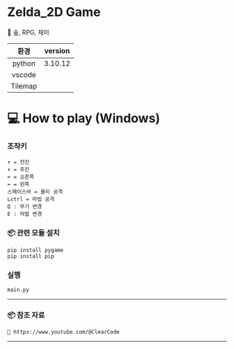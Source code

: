 # Zelda_2D Game
🌲 숲, RPG, 재미

<div align=center>
  
  |환경|version|
  |:--:|:--:|
  |python|3.10.12|
  |vscode||
  |Tilemap||
</div>

# 💻 How to play (Windows)
### 조작키
```
⬆️ = 전진
⬇️ = 후진
➡️ = 오른쪽
⬅️ = 왼쪽
스페이스바 = 물리 공격
Lctrl = 마법 공격
Q : 무기 변경
E : 마법 변경
```
### 📦 관련 모듈 설치
```
pip install pygame
pip install pip
```
### 실행
```
main.py
```
---
### 📦 참조 자료 
```
🔗 https://www.youtube.com/@ClearCode
```
---

